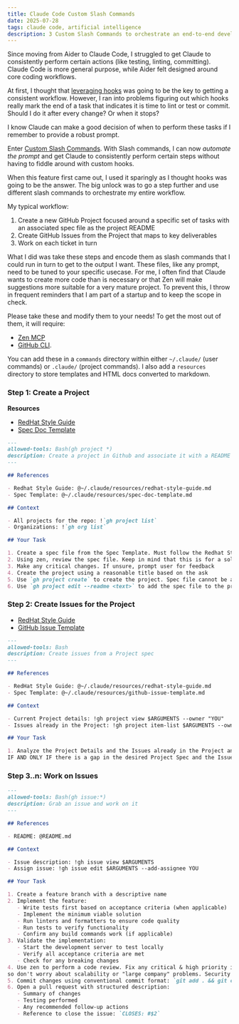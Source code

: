 ```yaml
---
title: Claude Code Custom Slash Commands 
date: 2025-07-28
tags: claude code, artificial intelligence
description: 3 Custom Slash Commands to orchestrate an end-to-end development life cycle using Claude Code
---
```


Since moving from Aider to Claude Code, I struggled to get Claude to consistently perform certain
actions (like testing, linting, committing). Claude Code is more general purpose, while Aider felt
designed around core coding workflows.

At first, I thought that [leveraging hooks](https://docs.anthropic.com/en/docs/claude-code/hooks-guide) was going to be the key to getting a consistent workflow.
However, I ran into problems figuring out which hooks really mark the end of a task that indicates it
is time to lint or test or commit. Should I do it after every change? Or when it stops?

I know Claude can make a good decision of when to perform these tasks if I remember to provide a robust prompt.

Enter [Custom Slash Commands](https://docs.anthropic.com/en/docs/claude-code/slash-commands#custom-slash-commands).
With Slash commands, I can now *automate the prompt* and get Claude to consistently perform certain steps without
having to fiddle around with custom hooks.

When this feature first came out, I used it sparingly as I thought hooks was going to be the answer. The big unlock
was to go a step further and use different slash commands to orchestrate my entire workflow.

My typical workflow:

1. Create a new GitHub Project focused around a specific set of tasks with an associated spec file as
the project README
2. Create GitHub Issues from the Project that maps to key deliverables
3. Work on each ticket in turn

What I did was take these steps and encode them as slash commands that I could run in turn to get to
the output I want. These files, like any prompt, need to be tuned to your specific usecase. For me, I
often find that Claude wants to create more code than is necessary or that Zen will make suggestions more
suitable for a very mature project. To prevent this, I throw in frequent reminders that I am part of
a startup and to keep the scope in check.

Please take these and modify them to your needs! To get the most out of them, it will require:

- [Zen MCP](https://github.com/BeehiveInnovations/zen-mcp-server)
- [GitHub CLI](https://cli.github.com/).

You can add these in a `commands` directory within either `~/.claude/` (user commands) or `.claude/` (project
commands). I also add a `resources` directory to store templates and HTML docs converted to markdown.

### Step 1: Create a Project

**Resources**

- [RedHat Style Guide](/public/redhat-style-guide.md)
- [Spec Doc Template](/public/spec-doc-template.md)

```md
---
allowed-tools: Bash(gh project *)
description: Create a project in Github and associate it with a README spec file
---

## References

- Redhat Style Guide: @~/.claude/resources/redhat-style-guide.md
- Spec Template: @~/.claude/resources/spec-doc-template.md

## Context

- All projects for the repo: !`gh project list`
- Organizations: !`gh org list`

## Your Task

1. Create a spec file from the Spec Template. Must follow the Redhat Style Guide. Analyze existing code to refine the spec. The spec is about: #$ARGUMENTS
2. Using zen, review the spec file. Keep in mind that this is for a solo developer running a startup!
3. Make any critical changes. If unsure, prompt user for feedback
4. Create the project using a reasonable title based on the ask
5. Use `gh project create` to create the project. Spec file cannot be added at this stage. It must be done with edit
6. Use `gh project edit --readme <text>` to add the spec file to the project
```

### Step 2: Create Issues for the Project

- [RedHat Style Guide](/public/redhat-style-guide.md)
- [GitHub Issue Template](/public/github-issue-template.md)
 
```md
---
allowed-tools: Bash
description: Create issues from a Project spec
---

## References

- RedHat Style Guide: @~/.claude/resources/redhat-style-guide.md
- Spec Template: @~/.claude/resources/github-issue-template.md

## Context

- Current Project details: !gh project view $ARGUMENTS --owner "YOU"
- Issues already in the Project: !gh project item-list $ARGUMENTS --owner "YOU"

## Your Task

1. Analyze the Project Details and the Issues already in the Project and create new issues for the current repository
IF AND ONLY IF there is a gap in the desired Project Spec and the Issues
```

### Step 3..n: Work on Issues

```md
---
allowed-tools: Bash(gh issue:*) 
description: Grab an issue and work on it
---

## References

- README: @README.md

## Context

- Issue description: !gh issue view $ARGUMENTS
- Assign issue: !gh issue edit $ARGUMENTS --add-assignee YOU 

## Your Task

1. Create a feature branch with a descriptive name
2. Implement the feature:
   - Write tests first based on acceptance criteria (when applicable)
   - Implement the minimum viable solution
   - Run linters and formatters to ensure code quality
   - Run tests to verify functionality
   - Confirm any build commands work (if applicable)
3. Validate the implementation:
   - Start the development server to test locally
   - Verify all acceptance criteria are met
   - Check for any breaking changes
4. Use zen to perform a code review. Fix any critical & high priority issues. Remember this is for a single person startup
so don't worry about scalability or "large company" problems. Security is ALWAYS important
5. Commit changes using conventional commit format: `git add . && git commit -m "feat: <description>"`
6. Open a pull request with structured description:
   - Summary of changes
   - Testing performed
   - Any recommended follow-up actions
   - Reference to close the issue: `CLOSES: #$2`
```
